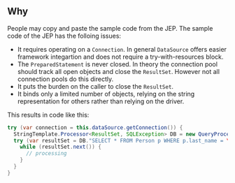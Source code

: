 

Why
---

People may copy and paste the sample code from the JEP. The sample code of the JEP has the folloing issues:

- It requires operating on a `Connection`. In general `DataSource` offers easier framework integartion and does not require a try-with-resources block.
- The `PreparedStatement` is never closed. In theory the connection pool should track all open objects and close the `ResultSet`. However not all connection pools do this directly.
- It puts the burden on the caller to close the `ResultSet`.
- It binds only a limited number of objects, relying on the string representation for others rather than relying on the driver.

This results in code like this:

```java
try (var connection = this.dataSource.getConnection()) {
  StringTemplate.Processor<ResultSet, SQLException> DB = new QueryProcessor(connection);
  try (var resultSet = DB."SELECT * FROM Person p WHERE p.last_name = \{name}") {
    while (resultSet.next()) {
      // processing
    }
  }
}
```

